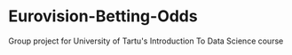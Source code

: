 # Eurovision-Betting-Odds

Group project for University of Tartu's Introduction To Data Science course
